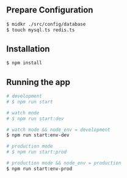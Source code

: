 ## Prepare Configuration
```bash
$ midkr ./src/config/database
$ touch mysql.ts redis.ts
```

## Installation

```bash
$ npm install
```

## Running the app

```bash
# development
# $ npm run start

# watch mode
# $ npm run start:dev

# watch mode && node_env = development
$ npm run start:env-dev

# production mode
# $ npm run start:prod

# production mode && node_env = production
$ npm run start:env-prod
```